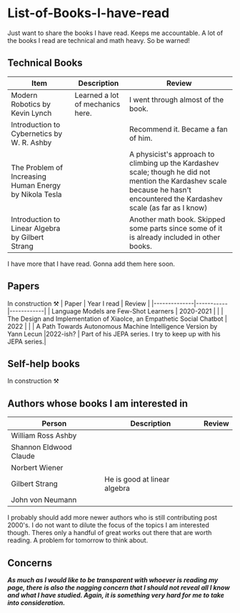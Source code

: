 # List-of-Books-I-have-read
Just want to share the books I have read. Keeps me accountable. A lot of the books I read are technical and math heavy. So be warned!

## Technical Books
| Item         | Description     | Review |
|--------------|-----------|------------|
| Modern Robotics by Kevin Lynch | Learned a lot of mechanics here.  | I went through almost of the book.     | 
|Introduction to Cybernetics by W. R. Ashby | |Recommend it. Became a fan of him. |
| The Problem of Increasing Human Energy by Nikola Tesla | | A physicist's approach to climbing up the Kardashev scale; though he did not mention the Kardashev scale because he hasn't encountered the Kardashev scale (as far as I know) |
| Introduction to Linear Algebra by Gilbert Strang | | Another math book. Skipped some parts since some of it is already included in other books.|

I have more that I have read. Gonna add them here soon.

## Papers

In construction ⚒️
| Paper | Year I read | Review |
|--------------|-----------|------------|
| Language Models are Few-Shot Learners | 2020-2021 | |
| The Design and Implementation of XiaoIce, an Empathetic Social Chatbot | 2022 |  |
| A Path Towards Autonomous Machine Intelligence
 Version by Yann Lecun |2022-ish? | Part of his JEPA series. I try to keep up with his JEPA series.| 


## Self-help books

In construction ⚒️

## Authors whose books I am interested in

| Person | Description | Review |
|--------------|-----------|------------|
| William Ross Ashby |   |
| Shannon Eldwood Claude |   |
| Norbert Wiener| |
|Gilbert Strang | He is good at linear algebra |
| John von Neumann | | 

I probably should add more newer authors who is still contributing post 2000's. I do not want to dilute the focus of the topics I am interested though. Theres only a handful of great works out there that are worth reading. A problem for tomorrow to think about.


## Concerns
_**As much as I would like to be transparent with whoever is reading my page, there is also the nagging concern that I should not reveal all I know and what I have studied. Again, it is something very hard for me to take into consideration.**_
